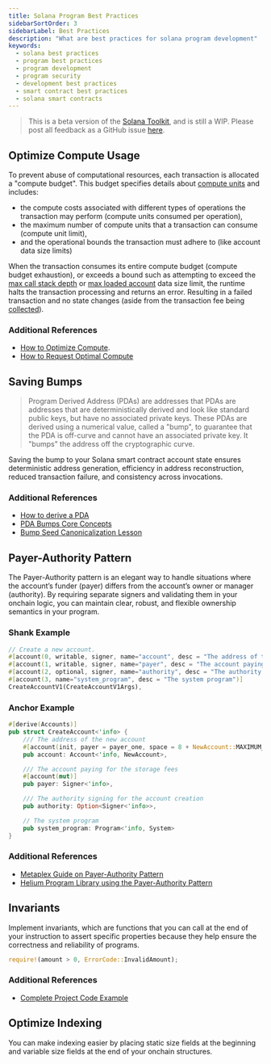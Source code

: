 ```yaml
---
title: Solana Program Best Practices
sidebarSortOrder: 3
sidebarLabel: Best Practices
description: "What are best practices for solana program development"
keywords:
  - solana best practices
  - program best practices
  - program development
  - program security
  - development best practices
  - smart contract best practices
  - solana smart contracts
---
```


> This is a beta version of the [Solana Toolkit](/docs/toolkit/index.md), and is
> still a WIP. Please post all feedback as a GitHub issue
> [here](https://github.com/solana-foundation/developer-content/issues/new?title=%5Btoolkit%5D%20).

## Optimize Compute Usage

To prevent abuse of computational resources, each transaction is allocated a
"compute budget". This budget specifies details about
[compute units](https://solana.com/docs/core/fees#compute-units) and includes:

- the compute costs associated with different types of operations the
  transaction may perform (compute units consumed per operation),
- the maximum number of compute units that a transaction can consume (compute
  unit limit),
- and the operational bounds the transaction must adhere to (like account data
  size limits)

When the transaction consumes its entire compute budget (compute budget
exhaustion), or exceeds a bound such as attempting to exceed the
[max call stack depth](https://github.com/anza-xyz/agave/blob/b7bbe36918f23d98e2e73502e3c4cba78d395ba9/program-runtime/src/compute_budget.rs#L138)
or
[max loaded account](https://solana.com/docs/core/fees#accounts-data-size-limit)
data size limit, the runtime halts the transaction processing and returns an
error. Resulting in a failed transaction and no state changes (aside from the
transaction fee being
[collected](https://solana.com/docs/core/fees#fee-collection)).

### Additional References

- [How to Optimize Compute](https://solana.com/developers/guides/advanced/how-to-optimize-compute).
- [How to Request Optimal Compute](https://solana.com/developers/guides/advanced/how-to-request-optimal-compute)

## Saving Bumps

> Program Derived Address (PDAs) are addresses that PDAs are addresses that are
> deterministically derived and look like standard public keys, but have no
> associated private keys. These PDAs are derived using a numerical value,
> called a "bump", to guarantee that the PDA is off-curve and cannot have an
> associated private key. It "bumps" the address off the cryptographic curve.

Saving the bump to your Solana smart contract account state ensures
deterministic address generation, efficiency in address reconstruction, reduced
transaction failure, and consistency across invocations.

### Additional References

- [How to derive a PDA](/docs/core/pda.md#how-to-derive-a-pda)
- [PDA Bumps Core Concepts](/docs/core/pda.md#canonical-bump)
- [Bump Seed Canonicalization Lesson](https://solana.com/developers/courses/program-security/bump-seed-canonicalization)

## Payer-Authority Pattern

The Payer-Authority pattern is an elegant way to handle situations where the
account’s funder (payer) differs from the account’s owner or manager
(authority). By requiring separate signers and validating them in your onchain
logic, you can maintain clear, robust, and flexible ownership semantics in your
program.

### Shank Example

```rust
// Create a new account.
#[account(0, writable, signer, name="account", desc = "The address of the new account")]
#[account(1, writable, signer, name="payer", desc = "The account paying for the storage fees")]
#[account(2, optional, signer, name="authority", desc = "The authority signing for the account creation")]
#[account(3, name="system_program", desc = "The system program")]
CreateAccountV1(CreateAccountV1Args),
```

### Anchor Example

```rust
#[derive(Accounts)]
pub struct CreateAccount<'info> {
    /// The address of the new account
    #[account(init, payer = payer_one, space = 8 + NewAccount::MAXIMUM_SIZE)]
    pub account: Account<'info, NewAccount>,

    /// The account paying for the storage fees
    #[account(mut)]
    pub payer: Signer<'info>,

    /// The authority signing for the account creation
    pub authority: Option<Signer<'info>>,

    // The system program
    pub system_program: Program<'info, System>
}
```

### Additional References

- [Metaplex Guide on Payer-Authority Pattern](https://developers.metaplex.com/guides/general/payer-authority-pattern)
- [Helium Program Library using the Payer-Authority Pattern](https://github.com/helium/helium-program-library/blob/master/programs/data-credits/src/instructions/change_delegated_sub_dao_v0.rs#L18)

## Invariants

Implement invariants, which are functions that you can call at the end of your
instruction to assert specific properties because they help ensure the
correctness and reliability of programs.

```rust
require!(amount > 0, ErrorCode::InvalidAmount);
```

### Additional References

- [Complete Project Code Example](https://github.com/solana-developers/developer-bootcamp-2024/blob/main/project-9-token-lottery/programs/token-lottery/src/lib.rs#L291)

## Optimize Indexing

You can make indexing easier by placing static size fields at the beginning and
variable size fields at the end of your onchain structures.

